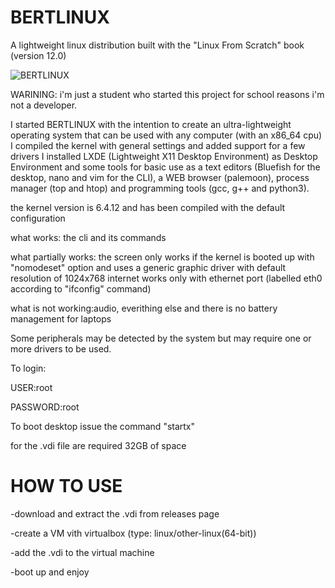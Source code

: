 # BERTLINUX


A lightweight linux distribution built with the "Linux From Scratch" book (version 12.0)

![BERTLINUX](https://github.com/gbertuzzi05/BERTLINUX/assets/106744847/12d48007-3e45-4c46-83ba-041beca3e2bf)





WARINING: i'm just a student who started this project for school reasons i'm not a developer.





I started BERTLINUX with the intention to create an ultra-lightweight operating system that can be used with any computer (with an x86_64 cpu)
I compiled the kernel with general settings and added support for a few drivers
I installed LXDE (Lightweight X11 Desktop Environment) as Desktop Environment and some tools for basic use as a text editors (Bluefish for the desktop, nano and vim for the CLI), a WEB browser (palemoon), process manager (top and htop) and programming tools (gcc, g++ and python3).

the kernel version is 6.4.12 and has been compiled with the default configuration

what works:
the cli and its commands

what partially works:
the screen only works if the kernel is booted up with "nomodeset" option and uses a generic graphic driver with default resolution of 1024x768
internet works only with ethernet port (labelled eth0 according to "ifconfig" command)

what is not working:audio, everithing else and there is no battery management for laptops

Some peripherals may be detected by the system but may require one or more drivers to be used.

To login:

USER:root

PASSWORD:root

To boot desktop issue the command "startx"

for the .vdi file are required 32GB of space


# HOW TO USE
-download and extract the .vdi from releases page


-create a VM vith virtualbox (type: linux/other-linux(64-bit))


-add the .vdi to the virtual machine


-boot up and enjoy
